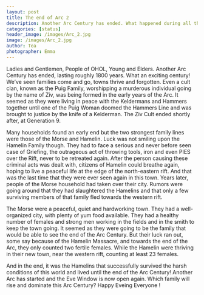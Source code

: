 ```yaml
---
layout: post
title: The end of Arc 2
description: Another Arc Century has ended. What happened during all those years ?
categories: [status]
header_image: /images/Arc_2.jpg
image: /images/Arc_2.jpg
author: Tea
photographer: Emma
---
```


Ladies and Gentlemen, People of OHOL, Young and Elders. Another Arc Century has ended, lasting roughly 1800 years. What an exciting century! We’ve seen families come and go, towns thrive and forgotten. Even a cult clan, known as the Puig Family, worshipping a murderous individual going by the name of Ziv, was being formed in the early years of the Arc. It seemed as they were living in peace with the Keldermans and Hammers together until one of the Puig Woman doomed the Hammers Line and was brought to justice by the knife of a Kelderman. The Ziv Cult ended shortly after, at Generation 9.

Many households found an early end but the two strongest family lines were those of the Morse and Hamelin.
Luck was not smiling upon the Hamelin Family though. They had to face a serious and never before seen case of Griefing, the outrageous act of throwing tools, iron and even PIES over the Rift, never to be retreated again. After the person causing these criminal acts was dealt with, citizens of Hamelin could breathe again, hoping to live a peaceful life at the edge of the north-eastern rift. And that was the last time that they were ever seen again in this town. Years later, people of the Morse household had taken over their city. Rumors were going around that they had slaughtered the Hamelins and that only a few surviving members of that family fled towards the western rift.

The Morse were a peaceful, quiet and hardworking town. They had a well-organized city, with plenty of yum food available. They had a healthy number of females and strong men working in the fields and in the smith to keep the town going. It seemed as they were going to be the family that would be able to see the end of the Arc Century. But their luck ran out, some say because of the Hamelin Massacre, and towards the end of the Arc, they only counted two fertile females. While the Hamelin were thriving in their new town, near the western rift, counting at least 23 females.

And in the end, it was the Hamelins that successfully survived the harsh conditions of this world and lived until the end of the Arc Century! Another Arc has started and the Eve Window is now open again. Which family will rise and dominate this Arc Century?
Happy Eveing Everyone !